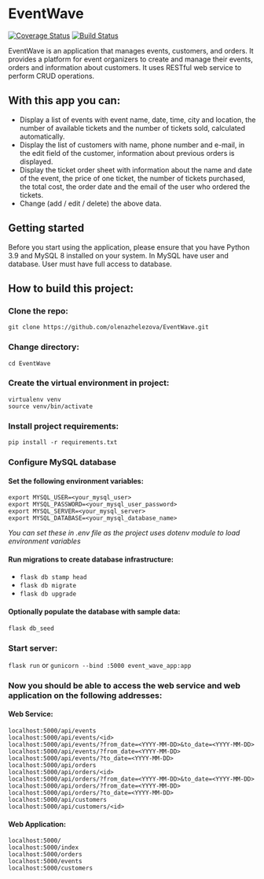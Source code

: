 # EventWave

[![Coverage Status](https://coveralls.io/repos/github/olenazhelezova/EventWave/badge.svg)](https://coveralls.io/github/olenazhelezova/EventWave)
[![Build Status](https://app.travis-ci.com/olenazhelezova/EventWave.svg?branch=main)](https://app.travis-ci.com/olenazhelezova/EventWave)

EventWave is an application that manages events, customers, and orders. It provides a platform for event organizers to create and manage their events, orders and information about customers. It uses RESTful web service to perform CRUD operations.

## With this app you can:

- Display a list of events with event name, date, time, city and location, the number of available tickets and the number of tickets sold, calculated automatically.
- Display the list of customers with name, phone number and e-mail, in the edit field of the customer, information about previous orders is displayed.
- Display the ticket order sheet with information about the name and date of the event, the price of one ticket, the number of tickets purchased, the total cost, the order date and the email of the user who ordered the tickets.
- Change (add / edit / delete) the above data.

## Getting started

Before you start using the application, please ensure that you have Python 3.9 and MySQL 8 installed on your system. In MySQL have user and database. User must have full access to database.

## How to build this project:

### Clone the repo:

```
git clone https://github.com/olenazhelezova/EventWave.git
```
### Change directory:
```
cd EventWave
```

### Create the virtual environment in project:

```
virtualenv venv
source venv/bin/activate
```

### Install project requirements:

```
pip install -r requirements.txt
```

### Configure MySQL database

#### Set the following environment variables:
```
export MYSQL_USER=<your_mysql_user>
export MYSQL_PASSWORD=<your_mysql_user_password>
export MYSQL_SERVER=<your_mysql_server>
export MYSQL_DATABASE=<your_mysql_database_name>
```

_You can set these in .env file as the project uses dotenv module to load
environment variables_

#### Run migrations to create database infrastructure:
- `flask db stamp head`
- `flask db migrate`
- `flask db upgrade`
#### Optionally populate the database with sample data:

```
flask db_seed
```
### Start server:
`flask run`
or
`gunicorn --bind :5000 event_wave_app:app`

### Now you should be able to access the web service and web application on the following addresses:

#### Web Service:

```
localhost:5000/api/events
localhost:5000/api/events/<id>
localhost:5000/api/events/?from_date=<YYYY-MM-DD>&to_date=<YYYY-MM-DD>
localhost:5000/api/events/?from_date=<YYYY-MM-DD>
localhost:5000/api/events/?to_date=<YYYY-MM-DD>
localhost:5000/api/orders
localhost:5000/api/orders/<id>
localhost:5000/api/orders/?from_date=<YYYY-MM-DD>&to_date=<YYYY-MM-DD>
localhost:5000/api/orders/?from_date=<YYYY-MM-DD>
localhost:5000/api/orders/?to_date=<YYYY-MM-DD>
localhost:5000/api/customers
localhost:5000/api/customers/<id>
```

#### Web Application:

```
localhost:5000/
localhost:5000/index
localhost:5000/orders
localhost:5000/events
localhost:5000/customers
```
